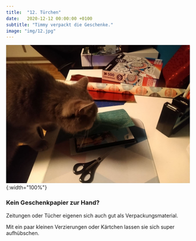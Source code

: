```yaml
---
title:  "12. Türchen"
date:   2020-12-12 00:00:00 +0100
subtitle: "Timmy verpackt die Geschenke."
image: "img/12.jpg"
---
```


![Timmy](../img/12.jpg){:width="100%"}

### Kein Geschenkpapier zur Hand?

Zeitungen oder Tücher eigenen sich auch gut als Verpackungsmaterial.

Mit ein paar kleinen Verzierungen oder Kärtchen lassen sie sich super aufhübschen.